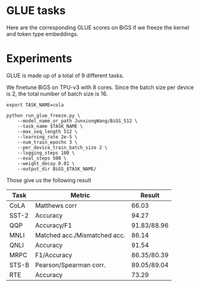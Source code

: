# GLUE tasks

Here are the corresponding GLUE scores on BiGS if we freeze the kernel and token type embeddings.

# Experiments 

GLUE is made up of a total of 9 different tasks.

We finetune BiGS on TPU-v3 with 8 cores. Since the batch size per device is 2, the total number of batch size is 16.

```
export TASK_NAME=cola

python run_glue_freeze.py \
    --model_name_or_path JunxiongWang/BiGS_512 \
    --task_name $TASK_NAME \
    --max_seq_length 512 \
    --learning_rate 2e-5 \
    --num_train_epochs 3 \
    --per_device_train_batch_size 2 \
    --logging_steps 100 \
    --eval_steps 500 \
    --weight_decay 0.01 \
    --output_dir BiGS_$TASK_NAME/
```

Those give us the following result

| Task  | Metric                       | Result      |
|-------|------------------------------|-------------|
| CoLA  | Matthews corr                | 66.03 |
| SST-2 | Accuracy                     | 94.27 |
| QQP   | Accuracy/F1                  | 91.83/88.96 |
| MNLI  | Matched acc./Mismatched acc. | 86.14 |
| QNLI  | Accuracy                     | 91.54 |
| MRPC  | F1/Accuracy                  | 86.35/80.39 |
| STS-B | Pearson/Spearman corr.       | 89.05/89.04 |
| RTE   | Accuracy                     | 73.29 |



